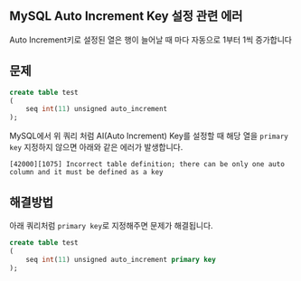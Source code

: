 ## MySQL Auto Increment Key 설정 관련 에러
Auto Increment키로 설정된 열은 행이 늘어날 때 마다 자동으로 1부터 1씩 증가합니다
## 문제
```sql
create table test
(
	seq int(11) unsigned auto_increment
);
```
MySQL에서 위 쿼리 처럼 AI(Auto Increment) Key를 설정할 때 해당 열을 `primary key` 지정하지 않으면 아래와 같은 에러가 발생합니다.

```
[42000][1075] Incorrect table definition; there can be only one auto column and it must be defined as a key
```

## 해결방법
아래 쿼리처럼 `primary key`로 지정해주면 문제가 해결됩니다.

```sql
create table test
(
	seq int(11) unsigned auto_increment primary key 
);
```
